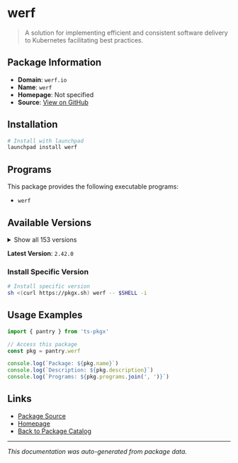 # werf

> A solution for implementing efficient and consistent software delivery to Kubernetes facilitating best practices.

## Package Information

- **Domain**: `werf.io`
- **Name**: `werf`
- **Homepage**: Not specified
- **Source**: [View on GitHub](https://github.com/pkgxdev/pantry/tree/main/projects/werf.io/package.yml)

## Installation

```bash
# Install with launchpad
launchpad install werf
```

## Programs

This package provides the following executable programs:

- `werf`

## Available Versions

<details>
<summary>Show all 153 versions</summary>

- `2.42.0`, `2.41.3`, `2.41.2`, `2.41.1`, `2.41.0`
- `2.39.1`, `2.39.0`, `2.38.1`, `2.38.0`, `2.37.1`
- `2.37.0`, `2.36.4`, `2.36.3`, `2.36.2`, `2.36.1`
- `2.36.0`, `2.35.10`, `2.35.9`, `2.35.8`, `2.35.7`
- `2.35.6`, `2.35.5`, `2.35.4`, `2.35.3`, `2.35.2`
- `2.35.1`, `2.35.0`, `2.34.1`, `2.34.0`, `2.33.0`
- `2.32.2`, `2.32.1`, `2.32.0`, `2.31.1`, `2.31.0`
- `2.30.1`, `2.30.0`, `2.29.0`, `2.28.0`, `2.27.1`
- `2.27.0`, `2.26.6`, `2.26.5`, `2.26.4`, `2.26.3`
- `2.26.2`, `2.26.1`, `2.26.0`, `2.25.1`, `2.25.0`
- `2.24.0`, `2.23.1`, `2.23.0`, `2.22.0`, `2.21.0`
- `2.20.0`, `2.19.0`, `2.18.0`, `2.17.0`, `2.16.3`
- `2.16.2`, `2.16.1`, `2.16.0`, `2.15.3`, `2.15.2`
- `2.15.1`, `2.15.0`, `2.14.0`, `2.13.1`, `2.13.0`
- `2.12.1`, `2.12.0`, `2.11.0`, `2.10.10`, `2.10.9`
- `2.10.8`, `2.10.7`, `2.10.6`, `2.10.5`, `2.10.4`
- `2.10.3`, `2.10.2`, `2.10.1`, `2.10.0`, `2.9.3`
- `2.9.2`, `2.9.1`, `2.9.0`, `2.8.0`, `2.7.1`
- `2.7.0`, `2.6.7`, `2.6.6`, `2.6.5`, `2.6.4`
- `2.6.3`, `2.6.2`, `2.6.1`, `2.6.0`, `2.5.0`
- `2.4.1`, `2.4.0`, `2.3.3`, `2.3.2`, `2.3.1`
- `2.3.0`, `2.2.0`, `2.1.0`, `2.0.4`, `2.0.3`
- `2.0.2`, `2.0.1`, `2.0.0`, `1.2.334`, `1.2.333`
- `1.2.332`, `1.2.331`, `1.2.330`, `1.2.329`, `1.2.328`
- `1.2.327`, `1.2.326`, `1.2.325`, `1.2.324`, `1.2.323`
- `1.2.322`, `1.2.321`, `1.2.320`, `1.2.318`, `1.2.317`
- `1.2.316`, `1.2.315`, `1.2.313`, `1.2.312`, `1.2.311`
- `1.2.310`, `1.2.309`, `1.2.308`, `1.2.307`, `1.2.306`
- `1.2.305`, `1.2.303`, `1.2.302`, `1.2.301`, `1.2.300`
- `1.2.299`, `1.2.298`, `1.2.297`, `1.2.296`, `1.2.295`
- `1.2.294`, `1.1.36`, `1.1.35`

</details>

**Latest Version**: `2.42.0`

### Install Specific Version

```bash
# Install specific version
sh <(curl https://pkgx.sh) werf -- $SHELL -i
```

## Usage Examples

```typescript
import { pantry } from 'ts-pkgx'

// Access this package
const pkg = pantry.werf

console.log(`Package: ${pkg.name}`)
console.log(`Description: ${pkg.description}`)
console.log(`Programs: ${pkg.programs.join(', ')}`)
```

## Links

- [Package Source](https://github.com/pkgxdev/pantry/tree/main/projects/werf.io/package.yml)
- [Homepage](#)
- [Back to Package Catalog](../../package-catalog.md)

---

*This documentation was auto-generated from package data.*
